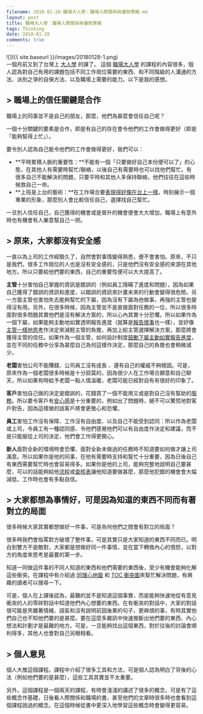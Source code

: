 ```yaml
---
filename: 2018-01-28-職場大人學：職場人際關係與優勢策略.md
layout: post
title: 職場大人學：職場人際關係與優勢策略
tags: Thinking
date: 2018-01-28
comments: true
---
```


![]({{ site.baseurl }}/images/20180128-1.png)  
一個月前又到了台灣上 [大人學](https://www.darencademy.com) 的課了。 這個 [職場大人學](https://www.darencademy.com/activity/view/id/15533) 的課程的內容很多，個人認為對自己有用的課題包括不同工作崗位需要的東西、和不同階級的人溝通的方法、派別之爭的自保方法、以及職場上需要的能力。以下是我的感想。

## > 職場上的信任關鍵是合作
職場上的同事並不是自己的朋友，那麼，他們為甚麼會信任自己呢？

一個十分關鍵的要素是合作，即是有自己的存在會令他們的工作會做得更好（即是「能夠幫得上忙」）。

要令別人認為自己能令他們的工作會做得更好，我們可以：

* **平時累積人脈的重要性：**不能有一個「只要做好自己本份便可以了」的心態，在其他人有需要時幫忙/聯絡，以後自己有需要時也可以找他們幫忙。有很多自己不能解決的問題，只要平時和其他人多保持聯絡，他們往往在這些時候救自己一命。
* **上班是上台的藝術：**在工作場合要[表現得好像在台上一樣](https://www.darencademy.com/article/view/id/16421)，時刻展示一個專業的形象，那麼別人會比較信任自己，選擇找自己幫忙。

一旦別人信任自己，自己獲得的機會或是晉升的機會便會大大增加，職場上有意外時也有機會有人樂意幫自己一把。

## > 原來，大家都沒有安全感
一直以為上司的工作經驗久了，自然會對事情變得熟悉，便不會害怕。原來，不只是我們，很多工作崗位的人也是沒有安全感的，只是他們沒有安全感的來源在其他地方。所以只要給他們要的東西，自己的重要性便可以大大提高了。

**主管**十分害怕自己掌握的資訊是錯誤的（例如員工隱瞞了進度和問題），因為如果自己獲得了錯誤的資訊和進度，以錯誤的資訊來計畫未來的行動會變得很危險。另一方面主管也害怕失去能夠幫忙的下屬，因為沒有下屬為他做事，再強的主管也變得沒有用。另外，在很多時候，因為主管並不是直接面對任務的一位，所以很多時面對很多問題其實他們是沒有解決方案的，所以心內其實十分恐懼。所以如果作為一個下屬，如果能夠主動地如實透明報告進度（就算是[報告壞事](https://www.darencademy.com/article/view/id/15753)也一樣），並好像[主管一樣地思考](https://www.darencademy.com/article/view/id/5909)作決定來減輕主管的負擔，再加上給主管選擇解決方案，那麼將會獲得主管的信任。如果作為一個主管，如何設計制度[鼓勵下屬主動如實報告進度](https://www.projectup.net/article/view/id/14683)，並在不同的任務中分享為甚麼自己為何這樣作決定，那麼自己的負擔也會稍微減少。

**老闆**害怕公司不能賺錢、公司員工沒有成長 、還有自己的權威不夠穩固。可是，原來作為一個老闆很多時候是十分寂莫的，因為很少人在工作場合願意和自己聊天，所以如果有時給予老闆一點人情溫暖，老闆可能已經對自有有很好的印象了。

**客戶**害怕自己做的決定是錯誤的，花錢買了一個不能用又或是對自己沒有幫助的[服務](https://www.darencademy.com/article/view/id/15729)。所以要令客戶有[安心感](https://www.darencademy.com/article/view/id/16415)是十分重要的，例如出了問題時，絕不可以驚慌地對客戶對告，因為這樣做的話客戶將會更擔心和恐懼。

**員工**害怕工作沒有保障、工作沒有自由度、以及自己不能受到認同：所以作為老闆或上司，令員工有一種認同感、令他們感覺他們可以有自由度作決定和建議，而不是只能服從上司的決定，他們會工作得更開心。

**新人**面對全新的環境時會恐懼、面對全新未做過的任務時不知道要如何做才讓上司滿意。所以如果你是他的同事，在他有需要時支持和幫忙十分重要，因為日後自己有東西需要幫忙時也會容易得多。如果你是他的上司，能夠完整地說明自己要甚麼，可以的話能夠給他[流程](https://www.projectup.net/article/view/id/332)或[查核表](https://www.darencademy.com/article/view/id/346)讓他知道要做甚麼，那麼他犯錯的機會會大幅減低，工作時也會有多點自信。

## > 大家都想為事情好，可是因為知道的東西不同而有著對立的局面
很多時候大家其實都想做好一件事，可是為何他們之間會有對立的局面？

很多時我們會指罵對方破壞了整件事，可是其實只是大家知道的東西不同而已。明白到雙方不是敵對，大家都是想做好同一件事情，並在當下轉換內心的憤怒，以對方的角度來思考是最要的第一步。

知道一同做這件事的不同人知道的東西和他們需要的東西後，至少有機會能夠化解這些衝突。在課程中有介紹過 [同理心地圖](https://www.managertoday.com.tw/articles/view/51658) 和 [TOC 衝突圖](http://kojenchieh.pixnet.net/blog/post/456944900-往事回憶:-toc-衝突圖)來幫忙解決問題，有興趣的讀者可以搜尋一下。

可是，個人在上課後認為，最難的並不是知道這個事實，而是能夠快速地從有意見衝突的人的零碎對話中知道他們內心想要的東西。在有衝突的對話中，大家的對話很可能是夾雜著情緒、語氣和沒有說明前因後果的句子，更麻煩的事，有時其實他們自己也不知他們要的是甚麼。要在這麼多雜訊中快速推斷出他們要的東西、內心想法和計劃才是最難的地方。可是，一旦能夠找出這個東西，對於往後的討論會順利得多，其他人也會對自己另眼相看。

## > 個人意見
個人大推這個課程。課程中介紹了很多工具和方法，可是個人認為明白了背後的心法（例如他們要的是甚麼），這些工具其實並不太重要。

另外，這個課程是一個兩天的課程，有時會淺淺的講述了很多的概念，可是有了這些概念作基礎，日後看人際關係和職場的書、甚至他們的文章時很多時也會看到這個課程說過的概念。在這個時候從書中更深入地學習這些概念時會變得更容易。

